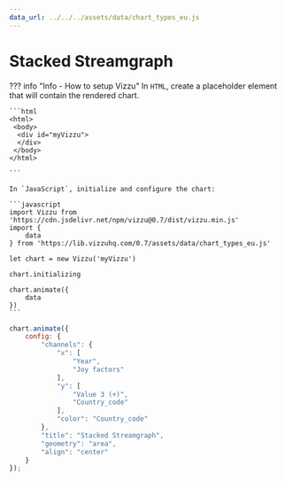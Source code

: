 ```yaml
---
data_url: ../../../assets/data/chart_types_eu.js
---
```


# Stacked Streamgraph

<div id="example_01"></div>

??? info "Info - How to setup Vizzu"
    In `HTML`, create a placeholder element that will contain the rendered
    chart.

    ```html
    <html>
     <body>
      <div id="myVizzu">
      </div>
     </body>
    </html>

    ```

    In `JavaScript`, initialize and configure the chart:

    ```javascript
    import Vizzu from 'https://cdn.jsdelivr.net/npm/vizzu@0.7/dist/vizzu.min.js'
    import {
        data
    } from 'https://lib.vizzuhq.com/0.7/assets/data/chart_types_eu.js'

    let chart = new Vizzu('myVizzu')

    chart.initializing

    chart.animate({
        data
    })
    ```

```javascript
chart.animate({
    config: {
        "channels": {
            "x": [
                "Year",
                "Joy factors"
            ],
            "y": [
                "Value 3 (+)",
                "Country_code"
            ],
            "color": "Country_code"
        },
        "title": "Stacked Streamgraph",
        "geometry": "area",
        "align": "center"
    }
});
```

<script src="./stream_stacked_area_3dis_1con.js"></script>
